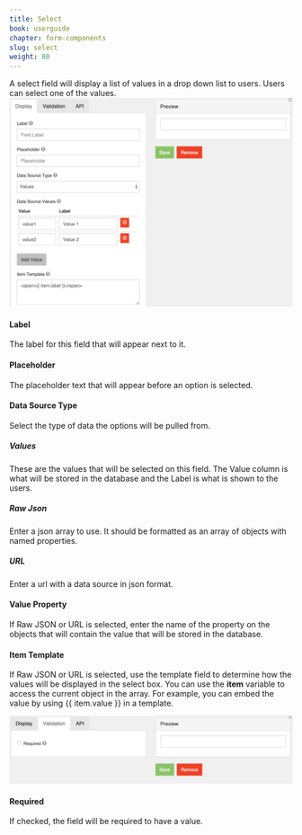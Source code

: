 ```yaml
---
title: Select
book: userguide
chapter: form-components
slug: select
weight: 80
---
```

A select field will display a list of values in a drop down list to users. Users can select one of the values.
<img src="/assets/img/select-display.png">
<h4>Label</h4>
<p>The label for this field that will appear next to it.</p>
<h4>Placeholder</h4>
<p>The placeholder text that will appear before an option is selected.</p>
<h4>Data Source Type</h4>
<p>Select the type of data the options will be pulled from.</p>
<h5>Values</h5>
<p>These are the values that will be selected on this field. The Value column is what will be stored in the database and the Label is what is shown to the users.</p>
<h5>Raw Json</h5>
<p>Enter a json array to use. It should be formatted as an array of objects with named properties.</p>
<h5>URL</h5>
<p>Enter a url with a data source in json format.</p>
<h4>Value Property</h4>
<p>If Raw JSON or URL is selected, enter the name of the property on the objects that will contain the value that will be stored in the database.</p>
<h4>Item Template</h4>
<p>If Raw JSON or URL is selected, use the template field to determine how the values will be displayed in the select box. You can use the <strong>item</strong> variable to access the current object in the array. For example, you can embed the value by using {{ item.value }} in a template.</p>
<img src="/assets/img/select-validation.png">
<h4>Required</h4>
<p>If checked, the field will be required to have a value.</p>
